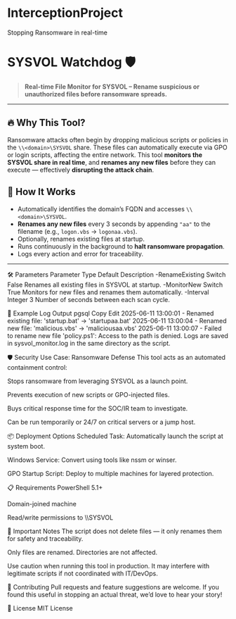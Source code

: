# InterceptionProject
Stopping Ransomware in real-time
# SYSVOL Watchdog 🛡️  
> **Real-time File Monitor for SYSVOL – Rename suspicious or unauthorized files before ransomware spreads.**

---

## 🔥 Why This Tool?

Ransomware attacks often begin by dropping malicious scripts or policies in the `\\<domain>\SYSVOL` share. These files can automatically execute via GPO or login scripts, affecting the entire network. This tool **monitors the SYSVOL share in real time**, and **renames any new files** before they can execute — effectively **disrupting the attack chain**.

## 🧠 How It Works

- Automatically identifies the domain’s FQDN and accesses `\\<domain>\SYSVOL`.
- **Renames any new files** every 3 seconds by appending `"aa"` to the filename (e.g., `logon.vbs` → `logonaa.vbs`).
- Optionally, renames existing files at startup.
- Runs continuously in the background to **halt ransomware propagation**.
- Logs every action and error for traceability.

---

🛠️ Parameters
Parameter	Type	Default	Description
-RenameExisting	Switch	False	Renames all existing files in SYSVOL at startup.
-MonitorNew	Switch	True	Monitors for new files and renames them automatically.
-Interval	Integer	3	Number of seconds between each scan cycle.

📄 Example Log Output
pgsql
Copy
Edit
2025-06-11 13:00:01 - Renamed existing file: 'startup.bat' → 'startupaa.bat'
2025-06-11 13:00:04 - Renamed new file: 'malicious.vbs' → 'maliciousaa.vbs'
2025-06-11 13:00:07 - Failed to rename new file 'policy.ps1': Access to the path is denied.
Logs are saved in sysvol_monitor.log in the same directory as the script.

🛡️ Security Use Case: Ransomware Defense
This tool acts as an automated containment control:

Stops ransomware from leveraging SYSVOL as a launch point.

Prevents execution of new scripts or GPO-injected files.

Buys critical response time for the SOC/IR team to investigate.

Can be run temporarily or 24/7 on critical servers or a jump host.

📦 Deployment Options
Scheduled Task: Automatically launch the script at system boot.

Windows Service: Convert using tools like nssm or winser.

GPO Startup Script: Deploy to multiple machines for layered protection.

📋 Requirements
PowerShell 5.1+

Domain-joined machine

Read/write permissions to \\<domain>\SYSVOL

🚨 Important Notes
The script does not delete files — it only renames them for safety and traceability.

Only files are renamed. Directories are not affected.

Use caution when running this tool in production. It may interfere with legitimate scripts if not coordinated with IT/DevOps.

🤝 Contributing
Pull requests and feature suggestions are welcome. If you found this useful in stopping an actual threat, we’d love to hear your story!

📜 License
MIT License
